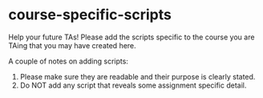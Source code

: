 # course-specific-scripts

Help your future TAs!
Please add the scripts specific to the course you are TAing that you may have created here.

A couple of notes on adding scripts:

1. Please make sure they are readable and their purpose is clearly stated.
2. Do NOT add any script that reveals some assignment specific detail.
